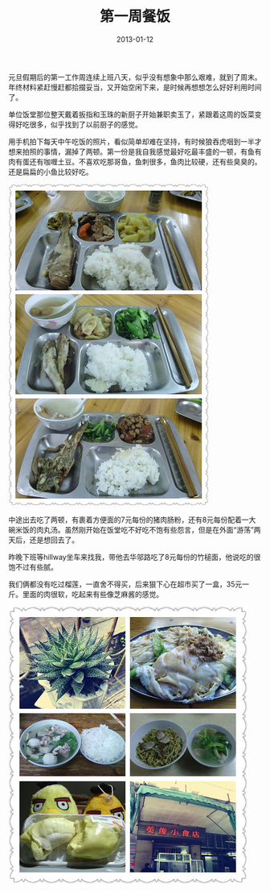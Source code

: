 ﻿---
title: "第一周餐饭"
date: 2013-01-12
categories: 
  - "essay"
tags: 
  - "午餐"
  - "小吃"
  - "榴莲"
---

元旦假期后的第一工作周连续上班八天，似乎没有想象中那么艰难，就到了周末。年终材料紧赶慢赶都拾掇妥当，又开始空闲下来，是时候再想想怎么好好利用时间了。

单位饭堂那位整天戴着扳指和玉珠的新厨子开始兼职卖玉了，紧跟着这周的饭菜变得好吃很多，似乎找到了以前厨子的感觉。

用手机拍下每天中午吃饭的照片，看似简单却难在坚持，有时候狼吞虎咽到一半才想来拍照的事情，漏掉了两顿。第一份是我自我感觉最好吃最丰盛的一顿，有鱼有肉有蛋还有咖喱土豆。不喜欢吃那哥鱼，鱼刺很多，鱼肉比较硬，还有些臭臭的。还是扁扁的小鱼比较好吃。

![ff](/images/8371540571_665df8fffb_z.jpg)

中途出去吃了两顿，有裹着方便面的7元每份的猪肉肠粉，还有8元每份配着一大碗米饭的肉丸汤。虽然刚开始在饭堂吃不好吃不饱有些怨言，但是在外面“游荡”两天后，还是想回去了。

昨晚下班等hillway坐车来找我，带他去华邬路吃了8元每份的竹槌面，他说吃的很饱不过有些腻。

我们俩都没有吃过榴莲，一直舍不得买，后来狠下心在超市买了一盒，35元一斤。里面的肉很软，吃起来有些像芝麻酱的感觉。

![ff1](/images/8372607790_06897bed5d_z.jpg)

